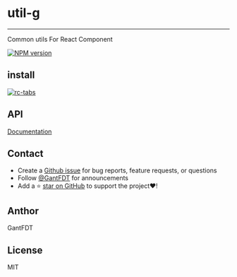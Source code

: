 # util-g

---

Common utils For React Component

[![NPM version][npm-image]][npm-url]

[npm-image]: https://img.shields.io/npm/v/util-g.svg
[npm-url]: https://www.npmjs.com/package/util-g

## install

[![rc-tabs](https://nodei.co/npm/util-g.png)](https://npmjs.org/package/util-g)

## API

[Documentation](https://jhildenbiddle.github.io/css-vars-ponyfill)

## Contact

- Create a [Github issue](https://github.com/jhildenbiddle/css-vars-ponyfill/issues) for bug reports, feature requests, or questions
- Follow [@GantFDT](https://twitter.com/jhildenbiddle) for announcements
- Add a ⭐️ [star on GitHub](https://github.com/jhildenbiddle/css-vars-ponyfill) to support the project❤️!

## Anthor

GantFDT

## License

MIT

